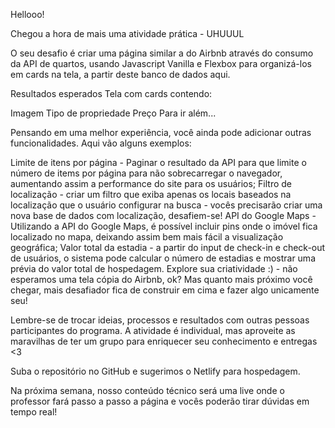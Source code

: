 Hellooo!

Chegou a hora de mais uma atividade prática - UHUUUL   

O seu desafio é criar uma página similar a do Airbnb através do consumo da API de quartos, usando Javascript Vanilla e Flexbox para organizá-los em cards na tela, a partir deste banco de dados aqui.

Resultados esperados
Tela com cards contendo:

Imagem
Tipo de propriedade
Preço
Para ir além... 

Pensando em uma melhor experiência, você ainda pode adicionar outras funcionalidades. Aqui vão alguns exemplos:

Limite de itens por página - Paginar o resultado da API para que limite o número de items por página para não sobrecarregar o navegador, aumentando assim a performance do site para os usuários;
Filtro de localização - criar um filtro que exiba apenas os locais baseados na localização que o usuário configurar na busca - vocês precisarão criar uma nova base de dados com localização, desafiem-se!
API do Google Maps - Utilizando a API do Google Maps, é possível incluir pins onde o imóvel fica localizado no mapa, deixando assim bem mais fácil a visualização geográfica;
Valor total da estadia - a partir do input de check-in e check-out de usuários, o sistema pode calcular o número de estadias e mostrar uma prévia do valor total de hospedagem.
Explore sua criatividade :) - não esperamos uma tela cópia do Airbnb, ok? Mas quanto mais próximo você chegar, mais desafiador fica de construir em cima e fazer algo unicamente seu!

Lembre-se de trocar ideias, processos e resultados com outras pessoas participantes do programa.
A atividade é individual, mas aproveite as maravilhas de ter um grupo para enriquecer seu conhecimento e entregas <3

Suba o repositório no GitHub e sugerimos o Netlify para hospedagem.

Na próxima semana, nosso conteúdo técnico será uma live onde o professor fará passo a passo a página e vocês poderão tirar dúvidas em tempo real!